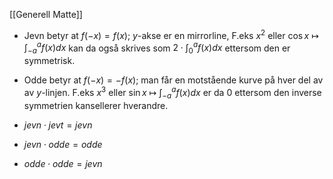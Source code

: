 
[[Generell Matte]]


- Jevn betyr at $f(-x) = f(x)$; $y$-akse er en mirrorline, F.eks $x^2$ eller $\cos x$ $\mapsto$ $\int_{-a}^{a} f(x)dx$ kan da også skrives som $2 \cdot \int_{0}^{a} f(x)dx$ ettersom den er symmetrisk.   
- Odde betyr at $f(-x) = -f(x)$; man får en motstående kurve på hver del av av $y$-linjen. F.eks $x^3$ eller $\sin x$ $\mapsto$ $\int_{-a}^{a} f(x)dx$ er da $0$ ettersom den inverse symmetrien kansellerer hverandre. 


- $jevn \cdot jevt = jevn$
- $jevn \cdot odde = odde$
- $odde \cdot odde = jevn$ 

